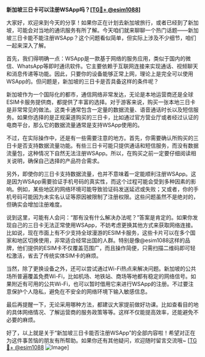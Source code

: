 **新加坡三日卡可以注册WSApp吗？[[TG💪+ @esim1088](https://t.me/s/esim1088)]**

大家好，欢迎来到今天的分享！如果你正在计划去新加坡旅行，或者已经到了新加坡，可能会对当地的通讯服务有所了解。今天咱们就来聊聊一个热门话题——新加坡三日卡能不能注册WSApp？这个问题看似简单，但实际上涉及不少细节，咱们一起来深入了解。

首先，我们得明确一点：WSApp是一款基于网络的服务应用，类似于国内的微信、WhatsApp等即时通讯软件。它主要依赖于互联网连接来实现通话、视频聊天和消息传递等功能。因此，只要你的设备能够正常上网，理论上是完全可以使用WSApp的。但问题是，新加坡的三日卡是否具备这样的条件呢？

新加坡作为一个国际化的都市，通信网络非常发达，无论是本地运营商还是全球ESIM卡服务提供商，都提供了丰富的选择。对于游客来说，购买一张本地三日卡是非常常见的做法。这类卡通常包含一定量的数据流量、语音通话时长以及短信服务。如果你选择的是正规渠道购买的三日卡，比如通过官方营业厅或者经过认证的电商平台，那么它的数据流量通常是支持WSApp使用的。

不过，在实际操作中，还是有一些需要注意的地方。首先，你需要确认所购买的三日卡是否支持数据流量功能。有些三日卡可能只提供通话和短信服务，而没有数据流量包，这种情况下自然无法注册WSApp。所以，在购买之前一定要仔细阅读相关说明，确保自己选择的产品符合需求。

另外，即使你的三日卡支持数据流量，也并不意味着一定能顺利注册WSApp。这是因为WSApp需要验证手机号码的真实性，而这个过程可能会受到多种因素的影响。例如，某些地区的网络环境可能导致验证码发送延迟或失败；又或者，你的手机号码可能因为未实名认证等原因被限制了注册权限。这些问题虽然不是绝对的，但确实会增加注册难度。

说到这里，可能有人会问：“那有没有什么解决办法呢？”答案是肯定的。如果你发现自己的三日卡无法正常使用WSApp，不妨考虑更换其他方式来获取网络连接。比如说，现在市面上有不少支持全球漫游的ESIM卡服务，这些卡片可以在多个国家和地区切换使用，非常适合经常出国的人群。特别是像@esim1088这样的品牌，他们提供的ESIM卡不仅覆盖范围广，而且操作简便，只需扫描二维码即可轻松激活，省去了传统实体SIM卡的麻烦。

当然，除了更换设备之外，还可以尝试通过Wi-Fi热点来解决问题。新加坡的公共场所普遍覆盖免费Wi-Fi，比如机场、地铁站、商场等地都有稳定的网络信号。如果附近有可用的公共Wi-Fi，也可以暂时借用它来进行WSApp的注册。不过要注意保护个人隐私，避免在不安全的网络环境下输入敏感信息。

最后再提醒一下，无论采用哪种方法，都建议大家提前做好功课。比如查看目的地的具体网络情况、了解运营商的服务政策等等。这样不仅能提高效率，还能避免不必要的麻烦。

好了，以上就是关于“新加坡三日卡能否注册WSApp”的全部内容啦！希望对正在为这件事苦恼的朋友有所帮助。如果你还有其他疑问，欢迎随时留言交流哦~ [[TG💪+ @esim1088](https://t.me/s/esim1088) ![Image](https://i.postimg.cc/4NQfJmqS/Snipaste-2025-05-13-00-14-12.png)]